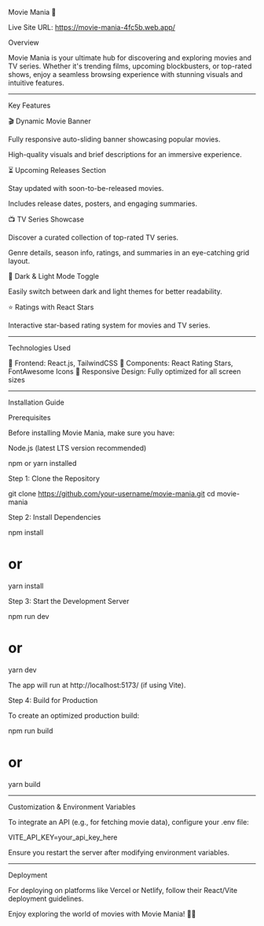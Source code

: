 Movie Mania 🎥

Live Site URL: https://movie-mania-4fc5b.web.app/

Overview

Movie Mania is your ultimate hub for discovering and exploring movies and TV series. Whether it's trending films, upcoming blockbusters, or top-rated shows, enjoy a seamless browsing experience with stunning visuals and intuitive features.


---

Key Features

🎬 Dynamic Movie Banner

Fully responsive auto-sliding banner showcasing popular movies.

High-quality visuals and brief descriptions for an immersive experience.


⏳ Upcoming Releases Section

Stay updated with soon-to-be-released movies.

Includes release dates, posters, and engaging summaries.


📺 TV Series Showcase

Discover a curated collection of top-rated TV series.

Genre details, season info, ratings, and summaries in an eye-catching grid layout.


🌙 Dark & Light Mode Toggle

Easily switch between dark and light themes for better readability.


⭐ Ratings with React Stars

Interactive star-based rating system for movies and TV series.



---

Technologies Used

🚀 Frontend: React.js, TailwindCSS
🎨 Components: React Rating Stars, FontAwesome Icons
📱 Responsive Design: Fully optimized for all screen sizes


---

Installation Guide

Prerequisites

Before installing Movie Mania, make sure you have:

Node.js (latest LTS version recommended)

npm or yarn installed


Step 1: Clone the Repository

git clone https://github.com/your-username/movie-mania.git
cd movie-mania

Step 2: Install Dependencies

npm install
# or
yarn install

Step 3: Start the Development Server

npm run dev
# or
yarn dev

The app will run at http://localhost:5173/ (if using Vite).


Step 4: Build for Production

To create an optimized production build:

npm run build
# or
yarn build


---

Customization & Environment Variables

To integrate an API (e.g., for fetching movie data), configure your .env file:


VITE_API_KEY=your_api_key_here

Ensure you restart the server after modifying environment variables.



---

Deployment

For deploying on platforms like Vercel or Netlify, follow their React/Vite deployment guidelines.

Enjoy exploring the world of movies with Movie Mania! 🎥🍿


